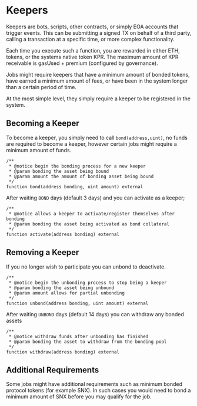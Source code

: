 # Keepers

Keepers are bots, scripts, other contracts, or simply EOA accounts that trigger events. This can be submitting a signed TX on behalf of a third party, calling a transaction at a specific time, or more complex functionality.  

Each time you execute such a function, you are rewarded in either ETH, tokens, or the systems native token KPR. The maximum amount of KPR receivable is gasUsed + premium (configured by governance).  

Jobs might require keepers that have a minimum amount of bonded tokens, have earned a minimum amount of fees, or have been in the system longer than a certain period of time.  

At the most simple level, they simply require a keeper to be registered in the system.  

## Becoming a Keeper

To become a keeper, you simply need to call ```bond(address,uint)```, no funds are required to become a keeper, however certain jobs might require a minimum amount of funds.

```
/**
 * @notice begin the bonding process for a new keeper
 * @param bonding the asset being bound
 * @param amount the amount of bonding asset being bound
 */
function bond(address bonding, uint amount) external
```

After waiting ```BOND``` days (default 3 days) and you can activate as a keeper;

```
/**
 * @notice allows a keeper to activate/register themselves after bonding
 * @param bonding the asset being activated as bond collateral
 */
function activate(address bonding) external
```

## Removing a Keeper

If you no longer wish to participate you can unbond to deactivate.

```
/**
 * @notice begin the unbonding process to stop being a keeper
 * @param bonding the asset being unbound
 * @param amount allows for partial unbonding
 */
function unbond(address bonding, uint amount) external
```

After waiting ```UNBOND``` days (default 14 days) you can withdraw any bonded assets

```
/**
 * @notice withdraw funds after unbonding has finished
 * @param bonding the asset to withdraw from the bonding pool
 */
function withdraw(address bonding) external
```

## Additional Requirements

Some jobs might have additional requirements such as minimum bonded protocol tokens (for example SNX). In such cases you would need to bond a minimum amount of SNX before you may qualify for the job.
